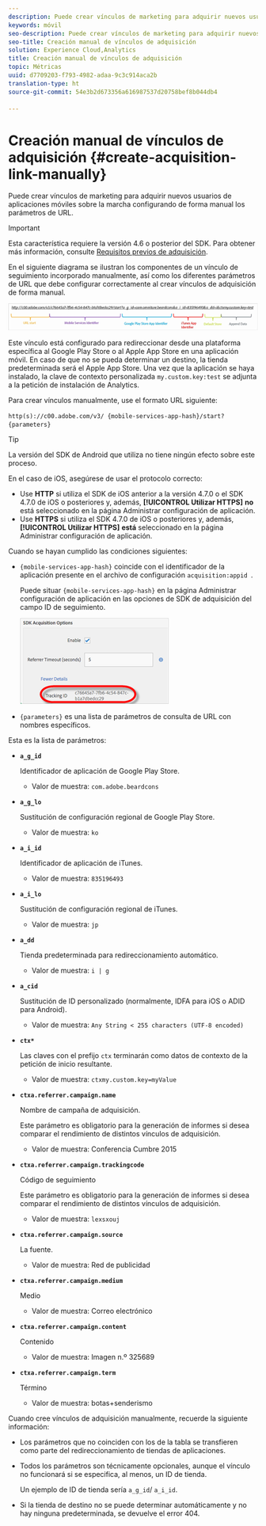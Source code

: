 ```yaml
---
description: Puede crear vínculos de marketing para adquirir nuevos usuarios de aplicaciones móviles sobre la marcha configurando de forma manual los parámetros de URL.
keywords: móvil
seo-description: Puede crear vínculos de marketing para adquirir nuevos usuarios de aplicaciones móviles sobre la marcha configurando de forma manual los parámetros de URL.
seo-title: Creación manual de vínculos de adquisición
solution: Experience Cloud,Analytics
title: Creación manual de vínculos de adquisición
topic: Métricas
uuid: d7709203-f793-4982-adaa-9c3c914aca2b
translation-type: ht
source-git-commit: 54e3b2d673356a616987537d20758bef8b044db4

---
```



# Creación manual de vínculos de adquisición {#create-acquisition-link-manually}

Puede crear vínculos de marketing para adquirir nuevos usuarios de aplicaciones móviles sobre la marcha configurando de forma manual los parámetros de URL.

>[!IMPORTANT]
>
>Esta característica requiere la versión 4.6 o posterior del SDK. Para obtener más información, consulte [Requisitos previos de adquisición](/help/using/acquisition-main/c-acquisition-prerequisites.md).

En el siguiente diagrama se ilustran los componentes de un vínculo de seguimiento incorporado manualmente, así como los diferentes parámetros de URL que debe configurar correctamente al crear vínculos de adquisición de forma manual.

![](assets/acquisition_url.png)

Este vínculo está configurado para redireccionar desde una plataforma específica al Google Play Store o al Apple App Store en una aplicación móvil. En caso de que no se pueda determinar un destino, la tienda predeterminada será el Apple App Store. Una vez que la aplicación se haya instalado, la clave de contexto personalizada `my.custom.key:test` se adjunta a la petición de instalación de Analytics.

Para crear vínculos manualmente, use el formato URL siguiente:

`http(s)://c00.adobe.com/v3/ {mobile-services-app-hash}/start? {parameters}`

>[!TIP]
>
>La versión del SDK de Android que utiliza no tiene ningún efecto sobre este proceso.

En el caso de iOS, asegúrese de usar el protocolo correcto:

* Use **HTTP** si utiliza el SDK de iOS anterior a la versión 4.7.0 o el SDK 4.7.0 de iOS o posteriores y, además, **[!UICONTROL Utilizar HTTPS]** **no** está seleccionado en la página Administrar configuración de aplicación.
* Use **HTTPS** si utiliza el SDK 4.7.0 de iOS o posteriores y, además, **[!UICONTROL Utilizar HTTPS]** **está** seleccionado en la página Administrar configuración de aplicación.

Cuando se hayan cumplido las condiciones siguientes:

* `{mobile-services-app-hash}` coincide con el identificador de la aplicación presente en el archivo de configuración `acquisition:appid `.

   Puede situar `{mobile-services-app-hash}` en la página Administrar configuración de aplicación en las opciones de SDK de adquisición del campo ID de seguimiento.

   ![](assets/tracking-id.png)

* `{parameters}` es una lista de parámetros de consulta de URL con nombres específicos.

Esta es la lista de parámetros:

* **`a_g_id`**

   Identificador de aplicación de Google Play Store.

   * Valor de muestra: `com.adobe.beardcons`

* **`a_g_lo`**

   Sustitución de configuración regional de Google Play Store.

   * Valor de muestra: `ko`

* **`a_i_id`**

   Identificador de aplicación de iTunes.

   * Valor de muestra: `835196493`

* **`a_i_lo`**

   Sustitución de configuración regional de iTunes.

   * Valor de muestra: `jp`

* **`a_dd`**

   Tienda predeterminada para redireccionamiento automático.

   * Valor de muestra: `i | g`

* **`a_cid`**

   Sustitución de ID personalizado (normalmente, IDFA para iOS o ADID para Android).

   * Valor de muestra: `Any String < 255 characters (UTF-8 encoded)`

* **`ctx*`**

   Las claves con el prefijo `ctx` terminarán como datos de contexto de la petición de inicio resultante.

   * Valor de muestra: `ctxmy.custom.key=myValue`

* **`ctxa.referrer.campaign.name`**

   Nombre de campaña de adquisición.

   Este parámetro es obligatorio para la generación de informes si desea comparar el rendimiento de distintos vínculos de adquisición.

   * Valor de muestra: Conferencia Cumbre 2015

* **`ctxa.referrer.campaign.trackingcode`**

   Código de seguimiento

   Este parámetro es obligatorio para la generación de informes si desea comparar el rendimiento de distintos vínculos de adquisición.

   * Valor de muestra: `lexsxouj`

* **`ctxa.referrer.campaign.source`**

   La fuente.

   * Valor de muestra: Red de publicidad

* **`ctxa.referrer.campaign.medium`**

   Medio

   * Valor de muestra: Correo electrónico

* **`ctxa.referrer.campaign.content`**

   Contenido

   * Valor de muestra: Imagen n.º 325689

* **`ctxa.referrer.campaign.term`**

   Término

   * Valor de muestra: botas+senderismo


Cuando cree vínculos de adquisición manualmente, recuerde la siguiente información:

* Los parámetros que no coinciden con los de la tabla se transfieren como parte del redireccionamiento de tiendas de aplicaciones.
* Todos los parámetros son técnicamente opcionales, aunque el vínculo no funcionará si se especifica, al menos, un ID de tienda.

   Un ejemplo de ID de tienda sería `a_g_id`/ `a_i_id`.

* Si la tienda de destino no se puede determinar automáticamente y no hay ninguna predeterminada, se devuelve el error 404.

